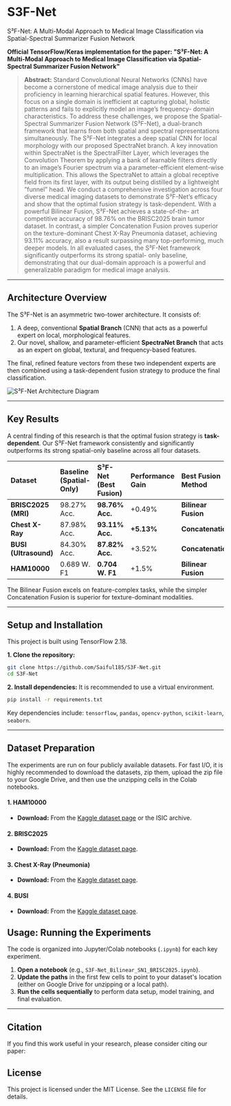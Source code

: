 # S3F-Net
S³F-Net: A Multi-Modal Approach to Medical Image Classification via Spatial-Spectral Summarizer Fusion Network

**Official TensorFlow/Keras implementation for the paper: "S³F-Net: A Multi-Modal Approach to Medical Image Classification via Spatial-Spectral Summarizer Fusion Network"**

> **Abstract:** Standard Convolutional Neural Networks (CNNs) have become a cornerstone of medical image analysis due to their proficiency in learning hierarchical spatial features. However, this focus on a single domain is inefficient at capturing global, holistic patterns and fails to explicitly model an image’s frequency- domain characteristics. To address these challenges, we propose the Spatial-Spectral Summarizer Fusion Network (S³F-Net), a dual-branch framework that learns from both spatial and spectral representations simultaneously. The S³F-Net integrates a deep spatial CNN for local morphology with our proposed SpectraNet branch. A key innovation within SpectraNet is the SpectralFilter Layer, which leverages the Convolution Theorem by applying a bank of learnable filters directly to an image’s Fourier spectrum via a parameter-efficient element-wise multiplication. This allows the SpectraNet to attain a global receptive field from its first layer, with its output being distilled by a lightweight ”funnel” head. We conduct a comprehensive investigation across four diverse medical imaging datasets to demonstrate S³F-Net’s efficacy and show that the optimal fusion strategy is task-dependent. With a powerful Bilinear Fusion, S³F-Net achieves a state-of-the- art competitive accuracy of 98.76% on the BRISC2025 brain tumor dataset. In contrast, a simpler Concatenation Fusion proves superior on the texture-dominant Chest X-Ray Pneumonia dataset, achieving 93.11% accuracy, also a result surpassing many top-performing, much deeper models. In all evaluated cases, the S³F-Net framework significantly outperforms its strong spatial- only baseline, demonstrating that our dual-domain approach is a powerful and generalizable paradigm for medical image analysis.

---

## Architecture Overview

The S³F-Net is an asymmetric two-tower architecture. It consists of:
1.  A deep, conventional **Spatial Branch** (CNN) that acts as a powerful expert on local, morphological features.
2.  Our novel, shallow, and parameter-efficient **SpectraNet Branch** that acts as an expert on global, textural, and frequency-based features.

The final, refined feature vectors from these two independent experts are then combined using a task-dependent fusion strategy to produce the final classification.

![S³F-Net Architecture Diagram](figures/s3fnet_architecture.png)

---

## Key Results

A central finding of this research is that the optimal fusion strategy is **task-dependent**. Our S³F-Net framework consistently and significantly outperforms its strong spatial-only baseline across all four datasets.

| Dataset | Baseline (Spatial-Only) | S³F-Net (Best Fusion) | Performance Gain | Best Fusion Method |
| :--- | :--- | :--- | :--- | :--- |
| **BRISC2025 (MRI)** | 98.27% Acc. | **98.76% Acc.** | +0.49% | **Bilinear Fusion** |
| **Chest X-Ray** | 87.98% Acc. | **93.11% Acc.** | **+5.13%** | **Concatenation** |
| **BUSI (Ultrasound)** | 84.30% Acc. | **87.82% Acc.** | +3.52% | **Concatenation** |
| **HAM10000** | 0.689 W. F1 | **0.704 W. F1** | +1.5% | **Bilinear Fusion** |

The Bilinear Fusion excels on feature-complex tasks, while the simpler Concatenation Fusion is superior for texture-dominant modalities.

---

## Setup and Installation

This project is built using TensorFlow 2.18.

**1. Clone the repository:**
```bash
git clone https://github.com/Saiful185/S3F-Net.git
cd S3F-Net
```

**2. Install dependencies:**
It is recommended to use a virtual environment.
```bash
pip install -r requirements.txt
```
Key dependencies include: `tensorflow`, `pandas`, `opencv-python`, `scikit-learn`, `seaborn`.

---

## Dataset Preparation

The experiments are run on four publicly available datasets. For fast I/O, it is highly recommended to download the datasets, zip them, upload the zip file to your Google Drive, and then use the unzipping cells in the Colab notebooks.

#### 1. HAM10000
- **Download:** From the [Kaggle dataset page](https://www.kaggle.com/datasets/surajghuwalewala/ham1000-segmentation-and-classification) or the ISIC archive.
  
#### 2. BRISC2025
- **Download:** From the [Kaggle dataset page](https://www.kaggle.com/datasets/briscdataset/brisc2025).

#### 3. Chest X-Ray (Pneumonia)
- **Download:** From the [Kaggle dataset page](https://www.kaggle.com/datasets/paultimothymooney/chest-xray-pneumonia).

#### 4. BUSI
- **Download:** From the [Kaggle dataset page](https://www.kaggle.com/datasets/aryashah2k/breast-ultrasound-images-dataset).

## Usage: Running the Experiments

The code is organized into Jupyter/Colab notebooks (`.ipynb`) for each key experiment.

1.  **Open a notebook** (e.g., `S3F-Net_Bilinear_SN1_BRISC2025.ipynb`).
2.  **Update the paths** in the first few cells to point to your dataset's location (either on Google Drive for unzipping or a local path).
3.  **Run the cells sequentially** to perform data setup, model training, and final evaluation.

---

## Citation

If you find this work useful in your research, please consider citing our paper:

## License
This project is licensed under the MIT License. See the `LICENSE` file for details.
